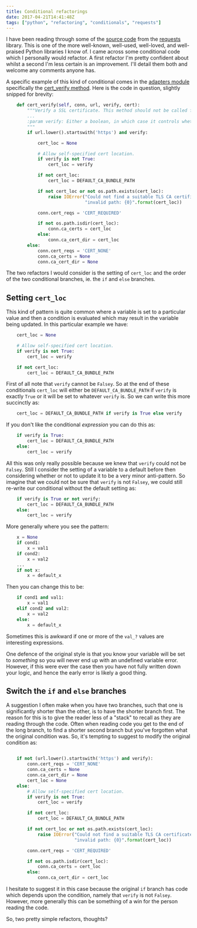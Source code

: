 ```yaml
---
title: Conditional refactorings
date: 2017-04-21T14:41:48Z
tags: ["python", "refactoring", "conditionals", "requests"]
---
```

I have been reading through some of the [source code](https://github.com/kennethreitz/requests) from the [requests](http://docs.python-requests.org/en/master/) library. This is one of the more well-known, well-used, well-loved, and well-praised  Python libraries I know of. I came across some conditional code which I personally would refactor. A first refactor I'm pretty confident about whilst a second I'm less certain is an improvement. I'll detail them both and welcome any comments anyone has.

A specific example of this kind of conditional comes in the [adapters module](https://github.com/kennethreitz/requests/blob/master/requests/adapters.py) specifically the [cert_verify method](https://github.com/kennethreitz/requests/blob/master/requests/adapters.py#L200). Here is the code in question, slightly snipped for brevity:

```python
    def cert_verify(self, conn, url, verify, cert):
        """Verify a SSL certificate. This method should not be called from user
        ...
        :param verify: Either a boolean, in which case it controls whether we verify
        """
        if url.lower().startswith('https') and verify:

            cert_loc = None

            # Allow self-specified cert location.
            if verify is not True:
                cert_loc = verify

            if not cert_loc:
                cert_loc = DEFAULT_CA_BUNDLE_PATH

            if not cert_loc or not os.path.exists(cert_loc):
                raise IOError("Could not find a suitable TLS CA certificate bundle, "
                              "invalid path: {0}".format(cert_loc))

            conn.cert_reqs = 'CERT_REQUIRED'

            if not os.path.isdir(cert_loc):
                conn.ca_certs = cert_loc
            else:
                conn.ca_cert_dir = cert_loc
        else:
            conn.cert_reqs = 'CERT_NONE'
            conn.ca_certs = None
            conn.ca_cert_dir = None
```

The two refactors I would consider is the setting of `cert_loc` and the order of the two conditional branches, ie. the `if` and `else` branches.

## Setting `cert_loc`

This kind of pattern is quite common where a variable is set to a particular value and then a condition is evaluated which may result in the variable being updated. In this particular example we have:

```python
    cert_loc = None

    # Allow self-specified cert location.
    if verify is not True:
        cert_loc = verify

    if not cert_loc:
        cert_loc = DEFAULT_CA_BUNDLE_PATH
```

First of all note that `verify` cannot be `Falsey`. So at the end of these conditionals `cert_loc` will either be `DEFAULT_CA_BUNDLE_PATH` if `verify` is exactly `True` or it will be set to whatever `verify` is. So we can write this more succinctly as:

```python
    cert_loc = DEFAULT_CA_BUNDLE_PATH if verify is True else verify
```

If you don't like the conditional *expression* you can do this as:

```python
    if verify is True:
        cert_loc = DEFAULT_CA_BUNDLE_PATH
    else:
        cert_loc = verify
```

All this was only really possible because we knew that `verify` could not be `Falsey`. Still I consider the setting of a variable to a default before then considering whether or not to update it to be a very minor anti-pattern. So imagine that we could not be sure that `verify` is not `Falsey`, we could still re-write our conditional without the default setting as:

```python
    if verify is True or not verify:
        cert_loc = DEFAULT_CA_BUNDLE_PATH
    else:
        cert_loc = verify
```

More generally where you see the pattern:

```python
    x = None
    if cond1:
        x = val1
    if cond2:
        x = val2
    ...
    if not x:
        x = default_x
```

Then you can change this to be:

```python
    if cond1 and val1:
        x = val1
    elif cond2 and val2:
        x = val2
    else:
        x = default_x
```

Sometimes this is awkward if one or more of the `val_?` values are interesting expressions.

One defence of the original style is that you know your variable will be set to *something* so you will never end up with an undefined variable error. However, if this were ever the case then you have not fully written down your logic, and hence the early error is likely a good thing.


## Switch the `if` and `else` branches

A suggestion I often make when you have two branches, such that one is significantly shorter than the other, is to have the shorter branch first. The reason for this is to give the reader less of a "stack" to recall as they are reading through the code. Often when reading code you get to the end of the long branch, to find a shorter second branch but you've forgotten what the original condition was. So, it's tempting to suggest to modify the original condition as:

```python

    if not (url.lower().startswith('https') and verify):
        conn.cert_reqs = 'CERT_NONE'
        conn.ca_certs = None
        conn.ca_cert_dir = None
        cert_loc = None
    else:
        # Allow self-specified cert location.
        if verify is not True:
            cert_loc = verify

        if not cert_loc:
            cert_loc = DEFAULT_CA_BUNDLE_PATH

        if not cert_loc or not os.path.exists(cert_loc):
            raise IOError("Could not find a suitable TLS CA certificate bundle, "
                          "invalid path: {0}".format(cert_loc))

        conn.cert_reqs = 'CERT_REQUIRED'

        if not os.path.isdir(cert_loc):
            conn.ca_certs = cert_loc
        else:
            conn.ca_cert_dir = cert_loc
```

I hesitate to suggest it in this case because the original `if` branch has code which depends upon the condition, namely that `verify` is not `Falsey`. However, more generally this can be something of a win for the person reading the code.

So, two pretty simple refactors, thoughts?

